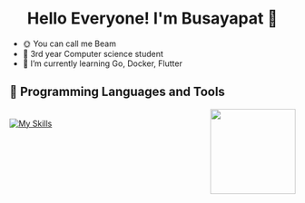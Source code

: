 <h1 align="center"> Hello Everyone! I'm Busayapat 👋</h1>

- 🌞 You can call me Beam
- 🐧 3rd year Computer science student
- 🌱 I’m currently learning Go, Docker, Flutter

## 💾 Programming Languages and Tools

<img src="https://github-readme-stats.vercel.app/api/top-langs?username=tdysq03&layout=compact&hide_border=true&theme=gotham" height="150" align="right"/><br>
[![My Skills](https://skillicons.dev/icons?i=java,cs,python,js,html,css,php,figma,ps,ai,sketchup&perline=7)](https://skillicons.dev)


